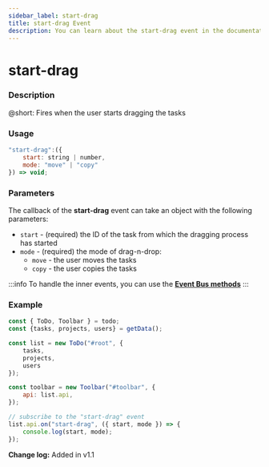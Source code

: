```yaml
---
sidebar_label: start-drag
title: start-drag Event
description: You can learn about the start-drag event in the documentation of the DHTMLX JavaScript To Do List library. Browse developer guides and API reference, try out code examples and live demos, and download a free 30-day evaluation version of DHTMLX To Do List.
---
```


# start-drag

### Description

@short: Fires when the user starts dragging the tasks

### Usage

~~~js
"start-drag":({
    start: string | number,
    mode: "move" | "copy"
}) => void;
~~~

### Parameters

The callback of the **start-drag** event can take an object with the following parameters:

- `start` - (required) the ID of the task from which the dragging process has started
- `mode` - (required) the mode of drag-n-drop:
    - `move` - the user moves the tasks
    - `copy` - the user copies the tasks

:::info
To handle the inner events, you can use the [**Event Bus methods**](category/event-bus-methods.md)
:::

### Example

~~~js {15-17}
const { ToDo, Toolbar } = todo;
const {tasks, projects, users} = getData();

const list = new ToDo("#root", {
	tasks,
    projects,
    users
});

const toolbar = new Toolbar("#toolbar", {
	api: list.api,
});

// subscribe to the "start-drag" event
list.api.on("start-drag", ({ start, mode }) => {
    console.log(start, mode);
});
~~~

**Change log:** Added in v1.1
